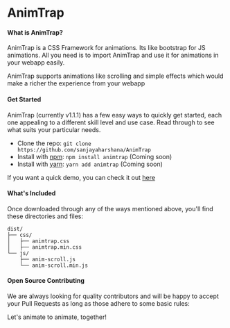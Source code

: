 # AnimTrap

<h4>What is AnimTrap?</h4>

<p>AnimTrap is a CSS Framework for animations. Its like bootstrap for JS animations. All you need is to import AnimTrap and use it for animations in your webapp easily.<p>
<p>AnimTrap supports animations like scrolling and simple effects which would make a richer the experience from your webapp</p>



<h4>Get Started</h4>

<p>AnimTrap (currently v1.1.1) has a few easy ways to quickly get started, each one appealing to a different skill level and use case. Read through to see what suits your particular needs.</p>

- Clone the repo: `git clone https://github.com/sanjayaharshana/AnimTrap`
- Install with [npm](https://www.npmjs.com/): `npm install animtrap` (Coming soon)
- Install with [yarn](https://yarnpkg.com/): `yarn add animtrap` (Coming soon)

<p>If you want a quick demo, you can check it out <a href="http://sanjayaharshana.github.io/AnimTrap/Demos/">here</a></p>


<h4>What's Included</h4>

<p>Once downloaded through any of the ways mentioned above, you'll find these directories and files:</p>

```
dist/
├── css/
│   ├── animtrap.css
│   ├── animtrap.min.css
└── js/
    ├── anim-scroll.js
    └── anim-scroll.min.js
```

<h4>Open Source Contributing</h4>

<p>We are always looking for quality contributors and will be happy to accept your Pull Requests as long as those adhere to some basic rules:</p>
<p>Let's animate to animate, together!</p>